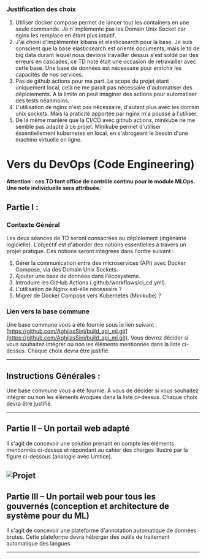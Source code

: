 ### Justification des choix
1. Utiliser docker compose permet de lancer tout les containers en une seule commande. Je n'implémente pas les Domain Unix Socket car nginx les remplace en étant plus intuitif.
2. J'ai choisi d'implémenter kibana et elasticsearch pour la base. Je suis conscient que la base elasticsearch est orienté documents, mais le td de big data durant lequel nous devions travailler dessus s'est soldé par des erreurs en cascades, ce TD noté était une occasion de retravailler avec cette base. Une base de données est nécessaire pour enrichir les capacités de nos services.
3. Pas de github actions pour ma part. Le scope du projet étant uniquement local, celà ne me parait pas nécessaire d'automatiser des déploiements. A la limite on peut imaginer des actions pour automatiser des tests néanmoins.
4. L'utilisation de nginx n'est pas nécessaire, d'autant plus avec les domain unix sockets. Mais la praticité apportée par nginx m'a poussé à l'utiliser.
5. De la même manière que la CI/CD avec github actions, minikube ne me semble pas adapté à ce projet. Minikube permet d'utiliser éssentiellement kubernetes en local, en s'abrogeant le besoin d'une machine virtuelle en ligne. 


# Vers du DevOps (Code Engineering)

**Attention : ces TD font office de contrôle continu pour le module MLOps. Une note individuelle sera attribuée.**

## Partie I : 

### Contexte Général

Les deux séances de TD seront consacrées au déploiement (ingénierie logicielle). L'objectif est d'aborder des notions essentielles à travers un projet pratique. Ces notions seront intégrées dans l'ordre suivant :

1. Gérer la communication entre des microservices (API) avec Docker Compose, via des Domain Unix Sockets.
2. Ajouter une base de données dans l'écosystème.
3. Introduire les GitHub Actions (.github/workflows/ci_cd.yml).
4. L'utilisation de Nginx est-elle nécessaire ?
5. Migrer de Docker Compose vers Kubernetes (Minikube) ?

### Lien vers la base commune

Une base commune vous a été fournie sous le lien suivant : [https://github.com/AghilasSini/build_api_ml.git](https://github.com/AghilasSini/build_api_ml.git). Vous devrez décider si vous souhaitez intégrer ou non les éléments mentionnés dans la liste ci-dessus. Chaque choix devra être justifié.

---

## Instructions Générales : 

Une base commune vous a été fournie. À vous de décider si vous souhaitez intégrer ou non les éléments évoqués dans la liste ci-dessus. Chaque choix devra être justifié.

---

## Partie II – Un portail web adapté 

Il s'agit de concevoir une solution prenant en compte les éléments mentionnés ci-dessus et répondant au cahier des charges illustré par la figure ci-dessous (analogie avec Umtice).

![Projet](./un_portail_pour_les_gouverner_tous.png)
---

## Partie III – Un portail web pour tous les gouvernés (conception et architecture de système pour du ML)

Il s'agit de concevoir une plateforme d'annotation automatique de données brutes. Cette plateforme devra héberger des outils de traitement automatique des langues.

---

